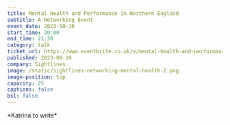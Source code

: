 ```yaml
---
title: Mental Health and Performance in Northern England
subtitle: A Networking Event
event_date: 2023-10-10
start_time: 20:00
end_time: 21:30
category: talk
ticket_url: https://www.eventbrite.co.uk/e/mental-health-and-performance-in-northern-england-tickets-720876861097
published: 2023-09-19
company: Sightlines
image: /static/sightlines-networking-mental-health-2.png
image-position: top
capacity: 25
captions: false
bsl: false
---
```

\*﻿Katrina to write\*
